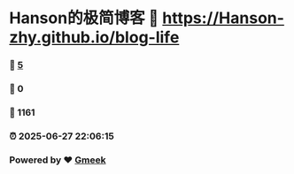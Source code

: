 # Hanson的极简博客 :link: https://Hanson-zhy.github.io/blog-life 
### :page_facing_up: [5](https://Hanson-zhy.github.io/blog-life/tag.html) 
### :speech_balloon: 0 
### :hibiscus: 1161 
### :alarm_clock: 2025-06-27 22:06:15 
### Powered by :heart: [Gmeek](https://github.com/Meekdai/Gmeek)
